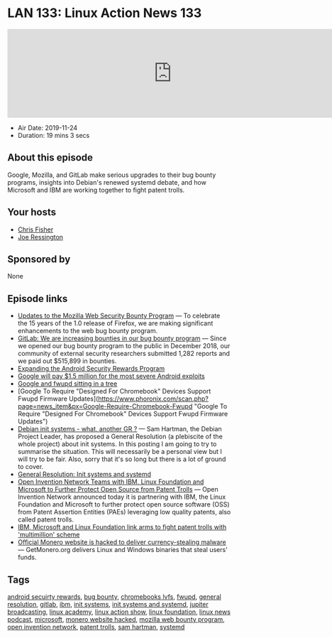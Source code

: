 # LAN 133: Linux Action News 133

<iframe src="https://player.fireside.fm/v2/DAcK9LdX+ZryQ8zop?theme=dark" width="740" height="200" frameborder="0" scrolling="no"></iframe>

* Air Date: 2019-11-24
* Duration: 19 mins 3 secs

## About this episode

Google, Mozilla, and GitLab make serious upgrades to their bug bounty programs, insights into Debian's renewed systemd debate, and how Microsoft and IBM are working together to fight patent trolls.

## Your hosts
* [Chris Fisher](https://linuxactionnews.com/hosts/chris)
* [Joe Ressington](https://linuxactionnews.com/hosts/joe)

## Sponsored by

None



## Episode links

  * [Updates to the Mozilla Web Security Bounty Program](https://blog.mozilla.org/security/2019/11/19/updates-to-the-mozilla-web-security-bounty-program/ "Updates to the Mozilla Web Security Bounty Program") — To celebrate the 15 years of the 1.0 release of Firefox, we are making significant enhancements to the web bug bounty program.
  * [GitLab: We are increasing bounties in our bug bounty program](https://about.gitlab.com/blog/2019/11/18/were-increasing-bounties-in-our-bug-bounty-program/ "GitLab: We are increasing bounties in our bug bounty program") — Since we opened our bug bounty program to the public in December 2018, our community of external security researchers submitted 1,282 reports and we paid out $515,899 in bounties.
  * [Expanding the Android Security Rewards Program](https://security.googleblog.com/2019/11/expanding-android-security-rewards.html "Expanding the Android Security Rewards Program")
  * [Google will pay $1.5 million for the most severe Android exploits](https://arstechnica.com/information-technology/2019/11/google-will-pay-1-5-million-for-the-severest-android-exploits/ "Google will pay $1.5 million for the most severe Android exploits")
  * [Google and fwupd sitting in a tree](https://blogs.gnome.org/hughsie/2019/11/18/google-and-fwupd/ "Google and fwupd sitting in a tree")
  * [Google To Require "Designed For Chromebook" Devices Support Fwupd Firmware Updates](https://www.phoronix.com/scan.php?page=news_item&px=Google-Require-Chromebook-Fwupd "Google To Require "Designed For Chromebook" Devices Support Fwupd Firmware Updates")
  * [Debian init systems - what, another GR ?](https://diziet.dreamwidth.org/3482.html "Debian init systems - what, another GR ?") — Sam Hartman, the Debian Project Leader, has proposed a General Resolution (a plebiscite of the whole project) about init systems. In this posting I am going to try to summarise the situation. This will necessarily be a personal view but I will try to be fair. Also, sorry that it's so long but there is a lot of ground to cover.
  * [General Resolution: Init systems and systemd](https://www.debian.org/vote/2019/vote_002 "General Resolution: Init systems and systemd")
  * [Open Invention Network Teams with IBM, Linux Foundation and Microsoft to Further Protect Open Source from Patent Trolls](https://www.openinventionnetwork.com/pressrelease_details/?id=100 "Open Invention Network Teams with IBM, Linux Foundation and Microsoft to Further Protect Open Source from Patent Trolls") — Open Invention Network announced today it is partnering with IBM, the Linux Foundation and Microsoft to further protect open source software (OSS) from Patent Assertion Entities (PAEs) leveraging low quality patents, also called patent trolls.
  * [IBM, Microsoft and Linux Foundation link arms to fight patent trolls with 'multimillion' scheme](https://www.theregister.co.uk/2019/11/20/microsoft_linux_patent_trolls/ "IBM, Microsoft and Linux Foundation link arms to fight patent trolls with 'multimillion' scheme")
  * [Official Monero website is hacked to deliver currency-stealing malware](https://arstechnica.com/information-technology/2019/11/official-monero-website-is-hacked-to-deliver-currency-stealing-malware/ "Official Monero website is hacked to deliver currency-stealing malware") — GetMonero.org delivers Linux and Windows binaries that steal users' funds.



## Tags

[android secuirty rewards](https://linuxactionnews.com/tags/android%20secuirty%20rewards), [bug bounty](https://linuxactionnews.com/tags/bug%20bounty), [chromebooks lvfs](https://linuxactionnews.com/tags/chromebooks%20lvfs), [fwupd](https://linuxactionnews.com/tags/fwupd), [general resolution](https://linuxactionnews.com/tags/general%20resolution), [gitlab](https://linuxactionnews.com/tags/gitlab), [ibm](https://linuxactionnews.com/tags/ibm), [init systems](https://linuxactionnews.com/tags/init%20systems), [init systems and systemd](https://linuxactionnews.com/tags/init%20systems%20and%20systemd), [jupiter broadcasting](https://linuxactionnews.com/tags/jupiter%20broadcasting), [linux academy](https://linuxactionnews.com/tags/linux%20academy), [linux action show](https://linuxactionnews.com/tags/linux%20action%20show), [linux foundation](https://linuxactionnews.com/tags/linux%20foundation), [linux news podcast](https://linuxactionnews.com/tags/linux%20news%20podcast), [microsoft](https://linuxactionnews.com/tags/microsoft), [monero website hacked](https://linuxactionnews.com/tags/monero%20website%20hacked), [mozilla web bounty program](https://linuxactionnews.com/tags/mozilla%20web%20bounty%20program), [open invention network](https://linuxactionnews.com/tags/open%20invention%20network), [patent trolls](https://linuxactionnews.com/tags/patent%20trolls), [sam hartman](https://linuxactionnews.com/tags/sam%20hartman), [systemd](https://linuxactionnews.com/tags/systemd)